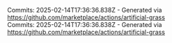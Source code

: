 Commits: 2025-02-14T17:36:36.838Z - Generated via https://github.com/marketplace/actions/artificial-grass
<br>
Commits: 2025-02-14T17:36:36.838Z - Generated via https://github.com/marketplace/actions/artificial-grass
<br>
